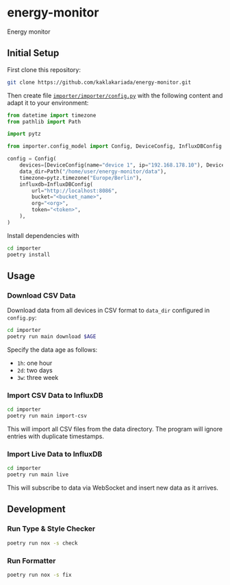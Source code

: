 # energy-monitor
Energy monitor

## Initial Setup

First clone this repository:

```sh
git clone https://github.com/kaklakariada/energy-monitor.git
```

Then create file [`importer/importer/config.py`](./importer/importer/config.py) with the following content and adapt it to your environment:

```py
from datetime import timezone
from pathlib import Path

import pytz

from importer.config_model import Config, DeviceConfig, InfluxDBConfig

config = Config(
    devices=[DeviceConfig(name="device 1", ip="192.168.178.10"), DeviceConfig(name="device 2", ip="192.168.178.11")],
    data_dir=Path("/home/user/energy-monitor/data"),
    timezone=pytz.timezone("Europe/Berlin"),
    influxdb=InfluxDBConfig(
        url="http://localhost:8086",
        bucket="<bucket_name>",
        org="<org>",
        token="<token>",
    ),
)
```

Install dependencies with

```sh
cd importer
poetry install
```

## Usage

### Download CSV Data

Download data from all devices in CSV format to `data_dir` configured in `config.py`:

```sh
cd importer
poetry run main download $AGE
```

Specify the data age as follows:

* `1h`: one hour
* `2d`: two days
* `3w`: three week

### Import CSV Data to InfluxDB

```sh
cd importer
poetry run main import-csv
```

This will import all CSV files from the data directory. The program will ignore entries with duplicate timestamps.

### Import Live Data to InfluxDB

```sh
cd importer
poetry run main live
```

This will subscribe to data via WebSocket and insert new data as it arrives.

## Development

### Run Type & Style Checker

```sh
poetry run nox -s check
```

### Run Formatter

```sh
poetry run nox -s fix
```
